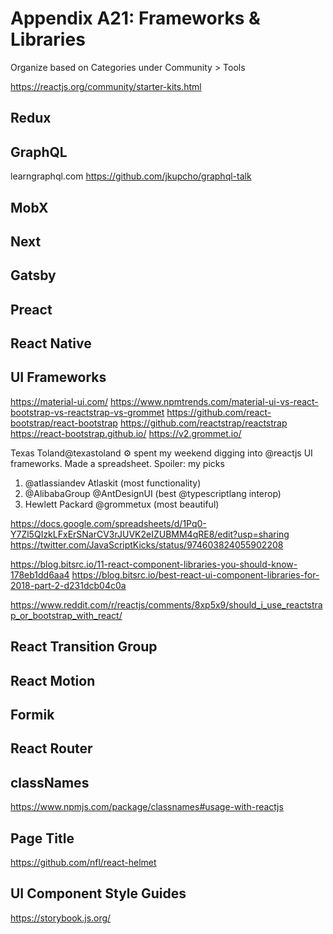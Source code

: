 # Appendix A21: Frameworks & Libraries

Organize based on Categories under Community > Tools

https://reactjs.org/community/starter-kits.html

## Redux

## GraphQL

learngraphql.com
https://github.com/jkupcho/graphql-talk

## MobX

## Next

## Gatsby

## Preact

## React Native

## UI Frameworks

https://material-ui.com/
https://www.npmtrends.com/material-ui-vs-react-bootstrap-vs-reactstrap-vs-grommet
https://github.com/react-bootstrap/react-bootstrap
https://github.com/reactstrap/reactstrap
https://react-bootstrap.github.io/
https://v2.grommet.io/

Texas Toland@texastoland
:gear: spent my weekend digging into @reactjs UI frameworks. Made a spreadsheet. Spoiler: my picks

1. @atlassiandev Atlaskit (most functionality)
2. @AlibabaGroup @AntDesignUI (best @typescriptlang interop)
3. Hewlett Packard @grommetux (most beautiful)

https://docs.google.com/spreadsheets/d/1Pq0-Y7Zl5QIzkLFxErSNarCV3rJUVK2eIZUBMM4qRE8/edit?usp=sharing https://twitter.com/JavaScriptKicks/status/974603824055902208

https://blog.bitsrc.io/11-react-component-libraries-you-should-know-178eb1dd6aa4
https://blog.bitsrc.io/best-react-ui-component-libraries-for-2018-part-2-d231dcb04c0a

https://www.reddit.com/r/reactjs/comments/8xp5x9/should_i_use_reactstrap_or_bootstrap_with_react/

## React Transition Group

## React Motion

## Formik

## React Router

## classNames

https://www.npmjs.com/package/classnames#usage-with-reactjs

## Page Title

https://github.com/nfl/react-helmet

## UI Component Style Guides

https://storybook.js.org/
